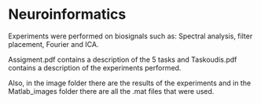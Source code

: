 # Neuroinformatics


Experiments were performed on biosignals such as:
Spectral analysis, filter placement, Fourier and ICA.

Assigment.pdf contains a description of the 5 tasks and Taskoudis.pdf contains a description of the experiments performed.

Also, in the image folder there are the results of the experiments and in the Matlab_images folder there are all the .mat files that were used.
